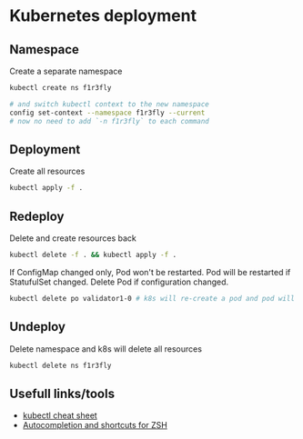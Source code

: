 # Kubernetes deployment

## Namespace
Create a separate namespace
```sh
kubectl create ns f1r3fly

# and switch kubectl context to the new namespace
config set-context --namespace f1r3fly --current
# now no need to add `-n f1r3fly` to each command
```

## Deployment
Create all resources
```sh
kubectl apply -f .
```

## Redeploy
Delete and create resources back
```sh
kubectl delete -f . && kubectl apply -f .
```
If ConfigMap changed only, Pod won't be restarted. Pod will be restarted if StatufulSet changed. Delete Pod if configuration changed.
```sh
kubectl delete po validator1-0 # k8s will re-create a pod and pod will re-read configuration files
```

## Undeploy
Delete namespace and k8s will delete all resources
```sh
kubectl delete ns f1r3fly
```

## Usefull links/tools
- [kubectl cheat sheet](https://kubernetes.io/docs/reference/kubectl/quick-reference/)
- [Autocompletion and shortcuts for ZSH](https://github.com/ohmyzsh/ohmyzsh/tree/master/plugins/kubectl)
